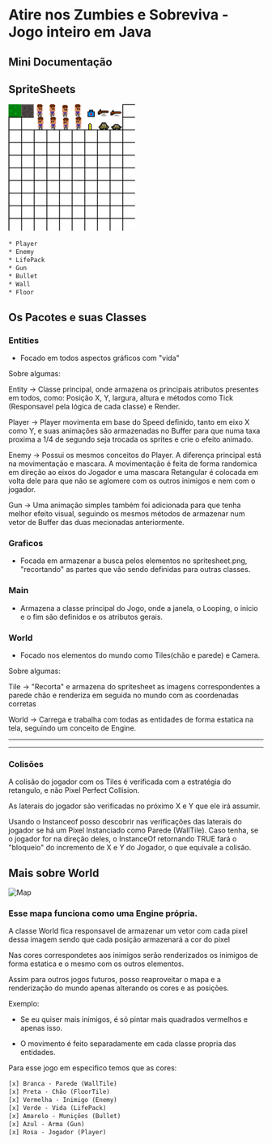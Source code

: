 # Atire nos Zumbies e Sobreviva - Jogo inteiro em Java
## Mini Documentação

## SpriteSheets

<img src="bin/spritesheet.png" width="250" />

    * Player
    * Enemy
    * LifePack
    * Gun
    * Bullet
    * Wall
    * Floor

## Os Pacotes e suas Classes

### Entities
  * Focado em todos aspectos gráficos com "vida"


Sobre algumas:

Entity -> Classe principal, onde armazena os principais atributos presentes em todos, como: Posição X, Y, largura, altura e métodos como Tick (Responsavel pela lógica de cada classe) e Render.

Player -> Player movimenta em base do Speed definido, tanto em eixo X como Y, e suas animações são armazenadas no Buffer para que numa taxa proxima a 1/4 de segundo seja trocada os sprites e crie o efeito animado.

Enemy -> Possui os mesmos conceitos do Player. A diferença principal está na movimentação e mascara. A movimentação é feita de forma randomica em direção ao eixos do Jogador e uma mascara Retangular é colocada em volta dele para que não se aglomere com os outros inimigos e nem com o jogador.

Gun -> Uma animação simples também foi adicionada para que tenha melhor efeito visual, seguindo os mesmos métodos de armazenar num vetor de Buffer das duas mecionadas anteriormente.



### Graficos
  * Focada em armazenar a busca pelos elementos no spritesheet.png, "recortando" as partes que vão sendo definidas para outras classes.

### Main
  * Armazena a classe principal do Jogo, onde a janela, o Looping, o inicio e o fim são definidos e os atributos gerais.

### World
  * Focado nos elementos do mundo como Tiles(chão e parede) e Camera.


Sobre algumas:

Tile -> "Recorta" e armazena do spritesheet as imagens correspondentes a parede chão e renderiza em seguida no mundo com as coordenadas corretas

World -> Carrega e trabalha com todas as entidades de forma estatica na tela, seguindo um conceito de Engine.

<hr />
<hr />

### Colisões

A colisão do jogador com os Tiles é verificada com a estratégia do retangulo, e não Pixel Perfect Collision.

As laterais do jogador são verificadas no próximo X e Y que ele irá assumir.

Usando o Instanceof posso descobrir nas verificações das laterais do jogador se há um Pixel Instanciado como Parede (WallTile). Caso tenha, se o jogador for na direção deles, o InstanceOf retornando TRUE fará o "bloqueio" do incremento de X e Y do Jogador, o que equivale a colisão.


## Mais sobre World

![Map](https://user-images.githubusercontent.com/47978193/78920519-e7f57780-7a69-11ea-9717-267b2a33f984.png)

### Esse mapa funciona como uma Engine própria. 

A classe World fica responsavel de armazenar um vetor com cada pixel dessa imagem sendo que cada posição armazenará a cor do pixel

Nas cores correspondetes aos inimigos serão renderizados os inimigos de forma estatica e o mesmo com os outros elementos.

Assim para outros jogos futuros, posso reaproveitar o mapa e a renderização do mundo apenas alterando os cores e as posições.

Exemplo:
* Se eu quiser mais inimigos, é só pintar mais quadrados vermelhos e apenas isso.

* O movimento é feito separadamente em cada classe propria das entidades.

Para esse jogo em especifico temos que as cores:

    [x] Branca - Parede (WallTile)
    [x] Preta - Chão (FloorTile)
    [x] Vermelha - Inimigo (Enemy)
    [x] Verde - Vida (LifePack)
    [x] Amarelo - Munições (Bullet)
    [x] Azul - Arma (Gun)
    [x] Rosa - Jogador (Player)
